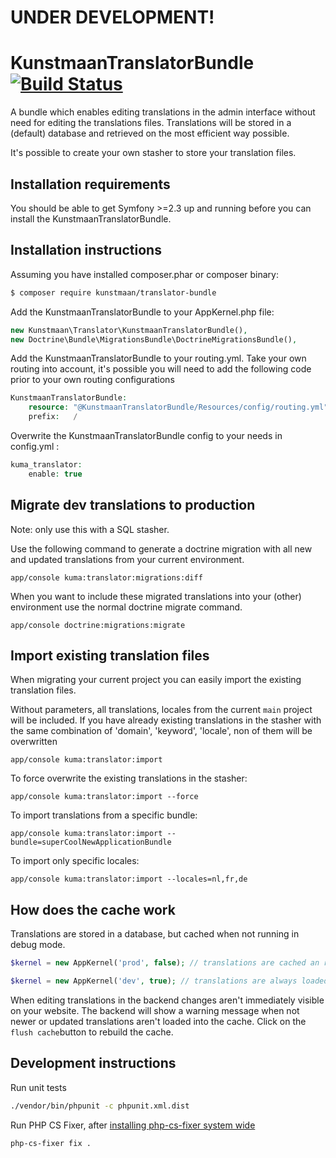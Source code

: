 # UNDER DEVELOPMENT!

# KunstmaanTranslatorBundle [![Build Status](https://travis-ci.org/Kunstmaan/KunstmaanTranslatorBundle.png?branch=develop)](http://travis-ci.org/Kunstmaan/KunstmaanTranslatorBundle)

A bundle which enables editing translations in the admin interface without need for editing the translations files.
Translations will be stored in a (default) database and retrieved on the most efficient way possible.

It's possible to create your own stasher to store your translation files.

Installation requirements
-------------------------
You should be able to get Symfony >=2.3 up and running before you can install the KunstmaanTranslatorBundle.

Installation instructions
-------------------------
Assuming you have installed composer.phar or composer binary:

``` bash
$ composer require kunstmaan/translator-bundle
```

Add the KunstmaanTranslatorBundle to your AppKernel.php file:

```PHP
new Kunstmaan\Translator\KunstmaanTranslatorBundle(),
new Doctrine\Bundle\MigrationsBundle\DoctrineMigrationsBundle(),
```

Add the KunstmaanTranslatorBundle to your routing.yml. Take your own routing into account, it's possible you will need to add the following code prior to your own routing configurations

```PHP
KunstmaanTranslatorBundle:
    resource: "@KunstmaanTranslatorBundle/Resources/config/routing.yml"
    prefix:   /
```

Overwrite the KunstmaanTranslatorBundle config to your needs in config.yml :

```PHP
kuma_translator:
    enable: true
```

Migrate dev translations to production
------------------------------------------

Note: only use this with a SQL stasher.

Use the following command to generate a doctrine migration with all new and updated translations from your current environment.
```
app/console kuma:translator:migrations:diff
```

When you want to include these migrated translations into your (other) environment use the normal doctrine migrate command.

```
app/console doctrine:migrations:migrate
```

Import existing translation files
-------------------------------------
When migrating your current project you can easily import the existing translation files.

Without parameters, all translations, locales from the current `main` project will be included.
If you have already existing translations in the stasher with the same combination of 'domain', 'keyword', 'locale', non of them will be overwritten

```
app/console kuma:translator:import
```

To force overwrite the existing translations in the stasher:

```
app/console kuma:translator:import --force
```

To import translations from a specific bundle:
```
app/console kuma:translator:import --bundle=superCoolNewApplicationBundle
```

To import only specific locales:
```
app/console kuma:translator:import --locales=nl,fr,de
```

How does the cache work
-------------------------------------

Translations are stored in a database, but cached when not running in debug mode.

```php
$kernel = new AppKernel('prod', false); // translations are cached an read from this cache
```

```php
$kernel = new AppKernel('dev', true); // translations are always loaded from the stash (slower, more queries)
```

When editing translations in the backend changes aren't immediately visible on your website.
The backend will show a warning message when not newer or updated translations aren't loaded into the cache.
Click on the `flush cache`button to rebuild the cache.


Development instructions
-------------------------

Run unit tests

```bash
./vendor/bin/phpunit -c phpunit.xml.dist
```

Run PHP CS Fixer, after [installing php-cs-fixer system wide](https://github.com/fabpot/PHP-CS-Fixer#globally-manual)

```bash
php-cs-fixer fix .
```
